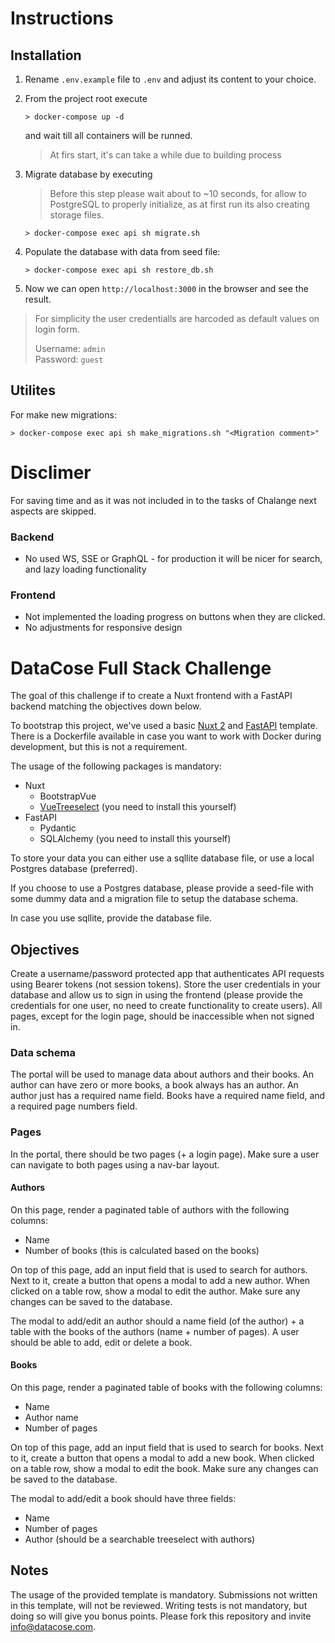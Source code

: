 # Instructions

## Installation
1) Rename `.env.example` file to `.env` and adjust its content to your choice.
2) From the project root execute 
    ``` shell
    > docker-compose up -d
    ```
    and wait till all containers will be runned.

    > At firs start, it's can take a while due to building process

3) Migrate database by executing
    > Before this step please wait about to ~10 seconds, for allow to PostgreSQL to properly initialize, as at first run its also creating storage files.

    ``` shell
    > docker-compose exec api sh migrate.sh
    ```

4) Populate the database with data from seed file:
    ``` shell
    > docker-compose exec api sh restore_db.sh
    ```

5) Now we can open `http://localhost:3000` in the browser and see the result.

> For simplicity the user credentialls are harcoded as default values on login form.
>
> Username: `admin`<br/>
> Password: `guest`

## Utilites

For make new migrations:
``` shell
> docker-compose exec api sh make_migrations.sh "<Migration comment>"
```
# Disclimer

For saving time and as it was not included in to the tasks of Chalange next aspects are skipped.

### Backend
 - No used WS, SSE or GraphQL - for production it will be nicer for search, and lazy loading functionality

### Frontend

- Not implemented the loading progress on buttons when they are clicked.
- No adjustments for responsive design





# DataCose Full Stack Challenge

The goal of this challenge if to create a Nuxt frontend with a FastAPI backend matching the objectives down below.

To bootstrap this project, we've used a basic [Nuxt 2](https://nuxtjs.org/) and [FastAPI](https://fastapi.tiangolo.com/lo/) template. There is a Dockerfile available in case you want to work with Docker during development, but this is not a requirement.

The usage of the following packages is mandatory:
- Nuxt
    - BootstrapVue
    - [VueTreeselect](https://vue-treeselect.js.org/) (you need to install this yourself)
- FastAPI
    - Pydantic
    - SQLAlchemy (you need to install this yourself)

To store your data you can either use a sqllite database file, or use a local Postgres database (preferred).

If you choose to use a Postgres database, please provide a seed-file with some dummy data and a migration file to setup the database schema.

In case you use sqllite, provide the database file.

## Objectives

Create a username/password protected app that authenticates API requests using Bearer tokens (not session tokens). Store the user credentials in your database and allow us to sign in using the frontend (please provide the credentials for one user, no need to create functionality to create users). All pages, except for the login page, should be inaccessible when not signed in.

### Data schema

The portal will be used to manage data about authors and their books. An author can have zero or more books, a book always has an author. An author just has a required name field. Books have a required name field, and a required page numbers field.


### Pages
In the portal, there should be two pages (+ a login page). Make sure a user can navigate to both pages using a nav-bar layout.

#### Authors
On this page, render a paginated table of authors with the following columns:
- Name
- Number of books (this is calculated based on the books)

On top of this page, add an input field that is used to search for authors. Next to it, create a button that opens a modal to add a new author. When clicked on a table row, show a modal to edit the author. Make sure any changes can be saved to the database.

The modal to add/edit an author should a name field (of the author) + a table with the books of the authors (name + number of pages). A user should be able to add, edit or delete a book.

#### Books
On this page, render a paginated table of books with the following columns:
- Name
- Author name
- Number of pages

On top of this page, add an input field that is used to search for books. Next to it, create a button that opens a modal to add a new book. When clicked on a table row, show a modal to edit the book. Make sure any changes can be saved to the database.

The modal to add/edit a book should have three fields:
- Name
- Number of pages
- Author (should be a searchable treeselect with authors)

## Notes
The usage of the provided template is mandatory. Submissions not written in this template, will not be reviewed. Writing tests is not mandatory, but doing so will give you bonus points. Please fork this repository and invite info@datacose.com.
